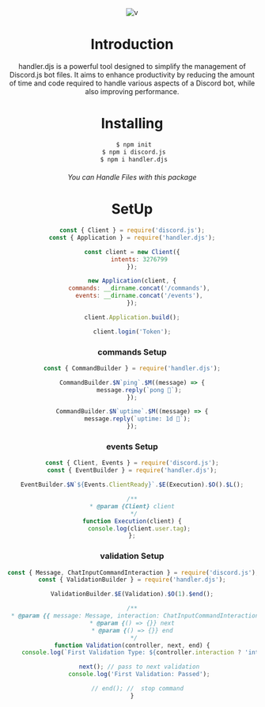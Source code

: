 <center>
<img src="https://nodei.co/npm/handler.djs.png?downloads=true&stars=true" alt="v">

# Introduction

handler.djs is a powerful tool designed to simplify the management of Discord.js bot files. It aims to enhance productivity by reducing the amount of time and code required to handle various aspects of a Discord bot, while also improving performance.

# Installing
 ```bash
  $ npm init
  $ npm i discord.js
  $ npm i handler.djs
 ```

<h6>You can Handle Files with this package</h6>

# SetUp
```js
const { Client } = require('discord.js');
const { Application } = require('handler.djs');

const client = new Client({
    intents: 3276799
});

new Application(client, {
    commands: __dirname.concat('/commands'),
    events: __dirname.concat('/events'),
});

client.Application.build();

client.login('Token');
```


### commands Setup

```js
const { CommandBuilder } = require('handler.djs');

CommandBuilder.$N`ping`.$M((message) => {
    message.reply(`pong 🏓`);
});

CommandBuilder.$N`uptime`.$M((message) => {
    message.reply(`uptime: 1d 🌄`); 
});
```

### events Setup

```js
const { Client, Events } = require('discord.js');
const { EventBuilder } = require('handler.djs');

EventBuilder.$N`${Events.ClientReady}`.$E(Execution).$O().$L();

/**
 * @param {Client} client 
 */
function Execution(client) {
    console.log(client.user.tag);
};
```

### validation Setup

```js
const { Message, ChatInputCommandInteraction } = require('discord.js');
const { ValidationBuilder } = require('handler.djs');

ValidationBuilder.$E(Validation).$O(1).$end();

/**
 * @param {{ message: Message, interaction: ChatInputCommandInteraction}} controller 
 * @param {() => {}} next 
 * @param {() => {}} end 
 */
function Validation(controller, next, end) {
    console.log(`First Validation Type: ${controller.interaction ? 'interaction' : 'message'}`);

    next(); // pass to next validation
    console.log('First Validation: Passed');

    // end(); //  stop command 
}
```
</center>